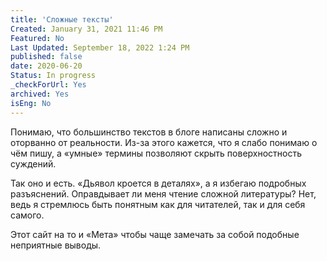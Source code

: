 ```yaml
---
title: 'Сложные тексты'
Created: January 31, 2021 11:46 PM
Featured: No
Last Updated: September 18, 2022 1:24 PM
published: false
date: 2020-06-20
Status: In progress
_checkForUrl: Yes
archived: Yes
isEng: No
---
```


Понимаю, что большинство текстов в блоге написаны сложно и оторванно от реальности. Из-за этого кажется, что я слабо понимаю о чём пишу, а «умные» термины позволяют скрыть поверхностность суждений.

Так оно и есть. «Дьявол кроется в деталях», а я избегаю подробных разъяснений. Оправдывает ли меня чтение сложной литературы? Нет, ведь я стремлюсь быть понятным как для читателей, так и для себя самого.

Этот сайт на то и «Мета» чтобы чаще замечать за собой подобные неприятные выводы.